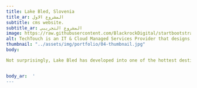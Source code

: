 ```yaml
---
title: Lake Bled, Slovenia
title_ar: المشروع الاول
subtitle: cms website.
subtitle_ar: المشروع التجريبي
image: https://raw.githubusercontent.com/BlackrockDigital/startbootstrap-agency/master/src/assets/img/portfolio/01-full.jpg
alt: TechTouch is an IT & Cloud Managed Services Provider that designs, implements and supports solutions for businesses
thumbnail: "../assets/img/portfolio/04-thumbnail.jpg"
body:

Not surprisingly, Lake Bled has developed into one of the hottest destinations in Europe in recent years. Which means large crowds flock to her in the summer, but despite that, do not postpone her visit! Time for your hiking and swimming adventures, this is a corner of Slovenia that needs to be explored.


body_ar:  '
---
```

